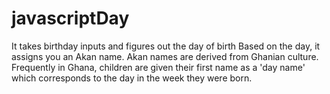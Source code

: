 # javascriptDay
It takes birthday inputs and figures out the day of birth
Based on the day, it assigns you an Akan name.
Akan names are derived from Ghanian culture. Frequently in Ghana, children are given their first name as a 'day name' which corresponds to the day in the week they were born.
